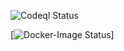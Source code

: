 [//]: # (https://github.com/thoser666/TheNurseJavaAngular/actions/workflows/codeql.yml/badge.svg?branch=develop)

[//]: # (https://github.com/thoser666/TheNurseJavaAngular/actions/workflows/build.yml/badge.svg?branch=develop)

[//]: # (https://github.com/thoser666/TheNurseJavaAngular/actions/workflows/nodejs.yml/badge.svg?branch=develop)

![Codeql Status](https://github.com/thoser666/TheNurseJavaAngular/actions/workflows/codeql.yml/badge.svg?branch=develop)

[![Docker-Image Status](https://github.com/thoser666/TheNurseJavaAngular/actions/workflows/docker-image.yml/badge.svg?branch=develop)]

[//]: # ([![Node Status]&#40;https://github.com/thoser666/TheNurseJavaAngular/actions/workflows/nodejs.yml/badge.svg?branch=develop&#41;])


